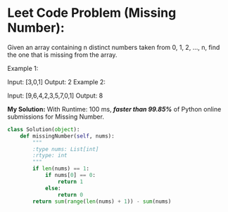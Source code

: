 # Leet Code Problem (Missing Number):

Given an array containing n distinct numbers taken from 0, 1, 2, ..., n, find the one that is missing from the array.

Example 1:

Input: [3,0,1]
Output: 2
Example 2:

Input: [9,6,4,2,3,5,7,0,1]
Output: 8


**My Solution:** 
With Runtime: 100 ms, ***faster than 99.85%*** of Python online submissions for Missing Number.

``` python
class Solution(object):
    def missingNumber(self, nums):
        """
        :type nums: List[int]
        :rtype: int
        """
        if len(nums) == 1:
            if nums[0] == 0:
                return 1
            else:
                return 0
        return sum(range(len(nums) + 1)) - sum(nums)
```

